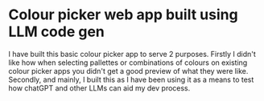 # Colour picker web app built using LLM code gen

I have built this basic colour picker app to serve 2 purposes. Firstly I didn't like how when selecting pallettes or combinations of colours on existing colour picker apps you didn't get a good preview of what they were like. Secondly, and mainly, I built this as I have been using it as a means to test how chatGPT and other LLMs can aid my dev process.
